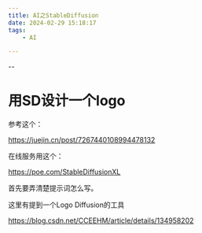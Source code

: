 ```yaml
---
title: AI之StableDiffusion
date: 2024-02-29 15:18:17
tags:
	- AI

---
```


--

# 用SD设计一个logo

参考这个：

https://juejin.cn/post/7267440108994478132

在线服务用这个：

https://poe.com/StableDiffusionXL

首先要弄清楚提示词怎么写。

这里有提到一个Logo Diffusion的工具

https://blog.csdn.net/CCEEHM/article/details/134958202
